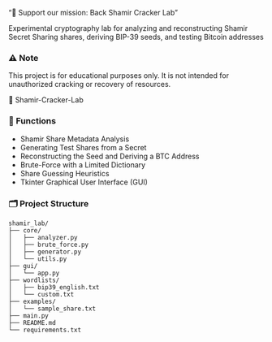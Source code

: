 “💚 Support our mission: Back Shamir Cracker Lab”

Experimental cryptography lab for analyzing and reconstructing Shamir Secret Sharing shares, 
deriving BIP-39 seeds, and testing Bitcoin addresses

### ⚠️ Note

This project is for educational purposes only. It is not intended for unauthorized cracking or recovery of resources.

🔐 Shamir-Cracker-Lab


### 🧠 Functions

- Shamir Share Metadata Analysis
- Generating Test Shares from a Secret
- Reconstructing the Seed and Deriving a BTC Address
- Brute-Force with a Limited Dictionary
- Share Guessing Heuristics
- Tkinter Graphical User Interface (GUI)


### 🗂️ Project Structure


```
shamir_lab/
├── core/
│   ├── analyzer.py
│   ├── brute_force.py
│   ├── generator.py
│   └── utils.py
├── gui/
│   └── app.py
├── wordlists/
│   ├── bip39_english.txt
│   └── custom.txt
├── examples/
│   └── sample_share.txt
├── main.py
├── README.md
└── requirements.txt
```

